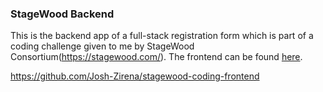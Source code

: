 ### StageWood Backend

This is the backend app of a full-stack registration form which is part of a coding challenge given to me by StageWood Consortium(https://stagewood.com/). The frontend can be found [here](https://github.com/Josh-Zirena/stagewood-coding-frontend).

https://github.com/Josh-Zirena/stagewood-coding-frontend
